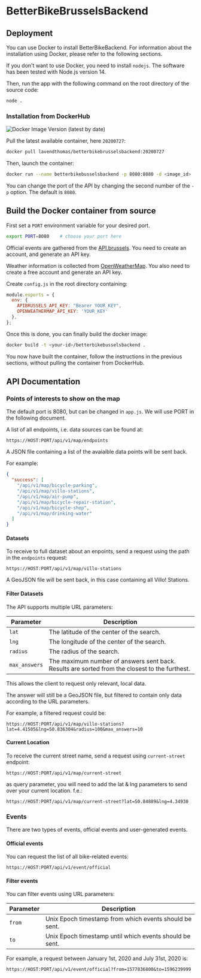 # BetterBikeBrusselsBackend

## Deployment

You can use Docker to install BetterBikeBackend. For information about the installation using Docker, please refer to the following sections. 

If you don't want to use Docker, you need to install `nodejs`. The software has been tested with Node.js version 14.

Then, run the app with the following command on the root directory of the source code:

```bash
node .
```

### Installation from DockerHub

![Docker Image Version (latest by date)](https://img.shields.io/docker/v/lavendthomas/betterbikebrusselsbackend)

Pull the latest available container, here `20200727`:

```bash
docker pull lavendthomas/betterbikebrusselsbackend:20200727
```

Then, launch the container:

```bash
docker run --name betterbikebusselsbackend -p 8080:8080 -d <image_id>
```

You can change the port of the API by changing the second number of the `-p` option. The default is `8080`.

## Build the Docker container from source

First set a `PORT` environment variable for your desired port.

```bash
export PORT=8080    # choose your port here
```

Official events are gathered from the [API.brussels](https://api.brussels/store/). You need to create an account, and generate an API key.

Weather information is collected from [OpenWeatherMap](https://openweathermap.org/). You also need to create a free account and generate an API key.

Create `config.js` in the root directory containing:

```js
module.exports = {
  env: {
    APIBRUSSELS_API_KEY: "Bearer YOUR_KEY",
    OPENWEATHERMAP_API_KEY: 'YOUR_KEY'
  },
};
```


Once this is done, you can finally build the docker image:

```bash
docker build -t <your-id>/betterbikebusselsbackend .
```

You now have built the container, follow the instructions in the previous sections, without pulling the container from DockerHub.




## API Documentation

### Points of interests to show on the map

The default port is 8080, but can be changed in `app.js`. We will use PORT in the following document.

A list of all endpoints, i.e. data sources can be found at:

```
https://HOST:PORT/api/v1/map/endpoints
```

A JSON file containing a list of the avaiaible data points will be sent back.

For example:

```json
{
  "success": [
    "/api/v1/map/bicycle-parking",
    "/api/v1/map/villo-stations",
    "/api/v1/map/air-pump",
    "/api/v1/map/bicycle-repair-station",
    "/api/v1/map/bicycle-shop",
    "/api/v1/map/drinking-water"
  ]
}
```

#### Datasets

To receive to full dataset about an enpoints, send a request using the path in the `endpoints` request:

```
https://HOST:PORT/api/v1/map/villo-stations
```

A GeoJSON file will be sent back, in this case containing all Villo! Stations.

#### Filter Datasets

The API supports multiple URL parameters:

| Parameter     | Description                                                                                   |
| ------------- | --------------------------------------------------------------------------------------------- |
| `lat`         | The latitude of the center of the search.                                                     |
| `lng`         | The longitude of the center of the search.                                                    |
| `radius`      | The radius of the search.                                                                     |
| `max_answers` | The maximum number of answers sent back. Results are sorted from the closest to the furthest. |

This allows the client to request only relevant, local data.

The answer will still be a GeoJSON file, but filtered to contain only data according to the URL parameters.

For example, a filtered request could be:

```
https://HOST:PORT/api/v1/map/villo-stations?lat=4.41505&lng=50.836304&radius=100&max_answers=10
```

#### Current Location

To receive the current street name, send a request using `current-street` endpoint:

```
https://HOST:PORT/api/v1/map/current-street
```

as query parameter, you will need to add the lat & lng parameters to send over your current location. f.e.:

```
https://HOST:PORT/api/v1/map/current-street?lat=50.84889&lng=4.34930
```

### Events

There are two types of events, official events and user-generated events.

#### Official events



You can request the list of all bike-related events:

```
https://HOST:PORT/api/v1/event/official
```

#### Filter events

You can filter events using URL parameters:

| Parameter | Description                                             |
| --------- | ------------------------------------------------------- |
| `from`    | Unix Epoch timestamp from which events should be sent.  |
| `to`      | Unix Epoch timestamp until which events should be sent. |

For example, a request between January 1st, 2020 and July 31st, 2020 is:

```
https://HOST:PORT/api/v1/event/official?from=1577836800&to=1596239999
```
